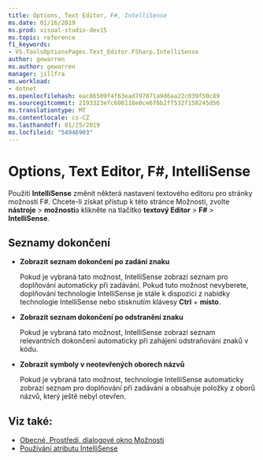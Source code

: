```yaml
---
title: Options, Text Editor, F#, IntelliSense
ms.date: 01/16/2019
ms.prod: visual-studio-dev15
ms.topic: reference
f1_keywords:
- VS.ToolsOptionsPages.Text_Editor.FSharp.IntelliSense
author: gewarren
ms.author: gewarren
manager: jillfra
ms.workload:
- dotnet
ms.openlocfilehash: eac86509f4f63ead797071a9d6aa22c039f50c89
ms.sourcegitcommit: 2193323efc608118e0ce6f6b2ff532f158245d56
ms.translationtype: MT
ms.contentlocale: cs-CZ
ms.lasthandoff: 01/25/2019
ms.locfileid: "54946903"
---
```

# <a name="options-text-editor-f-intellisense"></a>Options, Text Editor, F#, IntelliSense

Použití **IntelliSense** změnit některá nastavení textového editoru pro stránky možností F#. Chcete-li získat přístup k této stránce Možnosti, zvolte **nástroje** > **možnosti**a klikněte na tlačítko **textový Editor**  >  **F#**  >  **IntelliSense**.

## <a name="completion-lists"></a>Seznamy dokončení

- **Zobrazit seznam dokončení po zadání znaku**

   Pokud je vybraná tato možnost, IntelliSense zobrazí seznam pro doplňování automaticky při zadávání. Pokud tuto možnost nevyberete, doplňování technologie IntelliSense je stále k dispozici z nabídky technologie IntelliSense nebo stisknutím klávesy **Ctrl** + **místo**.

- **Zobrazit seznam dokončení po odstranění znaku**

   Pokud je vybraná tato možnost, IntelliSense zobrazí seznam relevantních dokončení automaticky při zahájení odstraňování znaků v kódu.

- **Zobrazit symboly v neotevřených oborech názvů**

   Pokud je vybraná tato možnost, technologie IntelliSense automaticky zobrazí seznam pro doplňování při zadávání a obsahuje položky z oborů názvů, který ještě nebyl otevřen.

## <a name="see-also"></a>Viz také:

- [Obecné, Prostředí, dialogové okno Možnosti](../../ide/reference/general-environment-options-dialog-box.md)
- [Používání atributu IntelliSense](../../ide/using-intellisense.md)